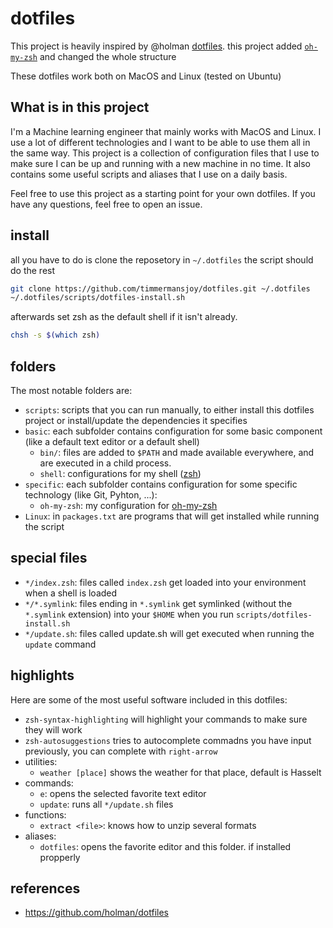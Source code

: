 # dotfiles

This project is heavily inspired by @holman [dotfiles](https://github.com/holman/dotfiles). this project added [`oh-my-zsh`](https://ohmyz.sh/) and changed the whole structure

These dotfiles work both on MacOS and Linux (tested on Ubuntu)

## What is in this project

I'm a Machine learning engineer that mainly works with MacOS and Linux. I use a lot of different technologies and I want to be able to use them all in the same way. This project is a collection of configuration files that I use to make sure I can be up and running with a new machine in no time. It also contains some useful scripts and aliases that I use on a daily basis.

Feel free to use this project as a starting point for your own dotfiles. If you have any questions, feel free to open an issue.

## install

all you have to do is clone the reposetory in `~/.dotfiles` the script should do the rest

```sh
git clone https://github.com/timmermansjoy/dotfiles.git ~/.dotfiles
~/.dotfiles/scripts/dotfiles-install.sh
```

afterwards set zsh as the default shell if it isn't already.

```sh
chsh -s $(which zsh)
```

## folders

The most notable folders are:

- `scripts`: scripts that you can run manually, to either install this dotfiles project or install/update the dependencies it specifies
- `basic`: each subfolder contains configuration for some basic component (like a default text editor or a default shell)
  - `bin/`: files are added to `$PATH` and made available everywhere, and are executed in a child process.
  - `shell`: configurations for my shell ([zsh](http://zsh.sourceforge.net/))
- `specific`: each subfolder contains configuration for some specific technology (like Git, Pyhton, ...):
  - `oh-my-zsh`: my configuration for [oh-my-zsh](https://ohmyz.sh/)
- `Linux`: in `packages.txt` are programs that will get installed while running the script

## special files

- `*/index.zsh`: files called `index.zsh` get loaded into your environment when a shell is loaded
- `*/*.symlink`: files ending in `*.symlink` get symlinked (without the `*.symlink` extension) into your `$HOME` when you run `scripts/dotfiles-install.sh`
- `*/update.sh`: files called update.sh will get executed when running the `update` command

## highlights

Here are some of the most useful software included in this dotfiles:

- `zsh-syntax-highlighting` will highlight your commands to make sure they will work
- `zsh-autosuggestions` tries to autocomplete commadns you have input previously, you can complete with `right-arrow`
- utilities:
  - `weather [place]` shows the weather for that place, default is Hasselt
- commands:
  - `e`: opens the selected favorite text editor
  - `update`: runs all `*/update.sh` files
- functions:
  - `extract <file>`: knows how to unzip several formats
- aliases:
  - `dotfiles`: opens the favorite editor and this folder. if installed propperly

## references

- https://github.com/holman/dotfiles
